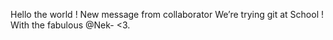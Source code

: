 Hello the world ! New message from collaborator
We’re trying git at School !
With the fabulous @Nek-  <3.
